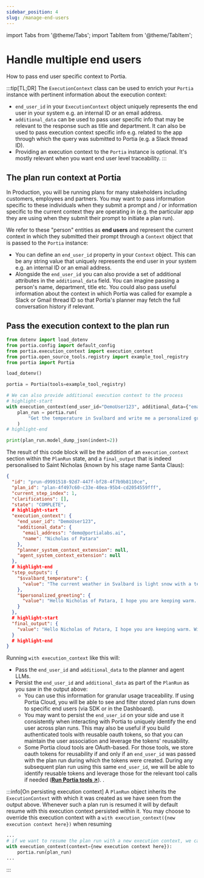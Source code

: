 ```yaml
---
sidebar_position: 4
slug: /manage-end-users
---
```


import Tabs from '@theme/Tabs';
import TabItem from '@theme/TabItem';

# Handle multiple end users

How to pass end user specific context to Portia.

:::tip[TL;DR]
The `ExecutionContext` class can be used to enrich your `Portia` instance with pertinent information about the execution context:
- `end_user_id` in your `ExecutionContext` object uniquely represents the end user in your system e.g. an internal ID or an email address.
- `additional_data` can be used to pass user specific info that may be relevant to the response such as title and department. It can also be used to pass execution context specific info e.g. related to the app through which the query was submitted to Portia (e.g. a Slack thread ID).
- Providing an execution context to the `Portia` instance is optional. It's mostly relevant when you want end user level traceability.
:::


## The plan run context at Portia

In Production, you will be running plans for many stakeholders including customers, employees and partners. You may want to pass information specific to these individuals when they submit a prompt and / or information specific to the current context they are operating in (e.g. the particular app they are using when they submit their prompt to initiate a plan run).

We refer to these "person" entities as **end users** and represent the current context in which they submitted their prompt through a `Context` object that is passed to the `Portia` instance:
- You can define an `end_user_id` property in your `Context` object. This can be any string value that uniquely represents the end user in your system e.g. an internal ID or an email address.
- Alongside the `end_user_id` you can also provide a set of additional attributes in the `additional_data` field. You can imagine passing a person's name, department, title etc. You could also pass useful information about the context in which Portia was called for example a Slack or Gmail thread ID so that Portia's planner may fetch the full conversation history if relevant.

## Pass the execution context to the plan run

```python title="main.py"
from dotenv import load_dotenv
from portia.config import default_config
from portia.execution_context import execution_context
from portia.open_source_tools.registry import example_tool_registry
from portia import Portia

load_dotenv()

portia = Portia(tools=example_tool_registry)

# We can also provide additional execution context to the process
# highlight-start
with execution_context(end_user_id="DemoUser123", additional_data={"email_address": "demo@portialabs.ai", "name": "Nicholas of Patara"}):
    plan_run = portia.run(
        "Get the temperature in Svalbard and write me a personalized greeting with the result.",
    )
# highlight-end

print(plan_run.model_dump_json(indent=2))
```

The result of this code block will be the addition of an `execution_context` section within the `PlanRun` state, and a `final_output` that is indeed personalised to Saint Nicholas (known by his stage name Santa Claus):
```json title="run_state.json"
{
  "id": "prun-d9991518-92d7-447f-bf28-4f7b9b8110ce",
  "plan_id": "plan-4f497c60-c33e-40ea-95b4-cd2054559fff",
  "current_step_index": 1,
  "clarifications": [],
  "state": "COMPLETE",
  # highlight-start
  "execution_context": {
    "end_user_id": "DemoUser123",
    "additional_data": {
      "email_address": "demo@portialabs.ai",
      "name": "Nicholas of Patara"
    },
    "planner_system_context_extension": null,
    "agent_system_context_extension": null
  },
  # highlight-end
  "step_outputs": {
    "$svalbard_temperature": {
      "value": "The current weather in Svalbard is light snow with a temperature of -11.53°C."
    },
    "$personalized_greeting": {
      "value": "Hello Nicholas of Patara, I hope you are keeping warm. With the current weather in Svalbard showing light snow and a temperature of -11.53°C, make sure to bundle up and stay cozy!"
    }
  },
  # highlight-start
  "final_output": {
    "value": "Hello Nicholas of Patara, I hope you are keeping warm. With the current weather in Svalbard showing light snow and a temperature of -11.53°C, make sure to bundle up and stay cozy!"
  }
  # highlight-end
}
```

Running `with execution_context` like this will:
- Pass the `end_user_id` and `additional_data` to the planner and agent LLMs.
- Persist the `end_user_id` and `additional_data` as part of the `PlanRun` as you saw in the output above:
    - You can use this information for granular usage traceability. If using Portia Cloud, you will be able to see and filter stored plan runs down to specific end users (via SDK or in the Dashboard).
    - You may want to persist the `end_user_id` on your side and use it consistently when interacting with Portia to uniquely identify the end user across plan runs. This may also be useful if you build authenticated tools with reusable oauth tokens, so that you can maintain the user association and leverage the tokens' reusability.
    - Some Portia cloud tools are OAuth-based. For those tools, we store oauth tokens for reusability if and only if an `end_user_id` was passed with the plan run during which the tokens were created. During any subsequent plan run using this same `end_user_id`, we will be able to identify reusable tokens and leverage those for the relevant tool calls if needed (<a href="/run-portia-tools" target="_blank">**Run Portia tools ↗**</a>). .

:::info[On persisting execution context]
A `PlanRun` object inherits the `ExecutionContext` with which it was created as we have seen from the output above. Whenever such a plan run is resumed it will by default resume with this execution context persisted within it. You may choose to override this execution context with a `with execution_context({new execution context here})` when resuming
```python skip=true
...
# if we want to resume the plan run with a new execution context, we can override it
with execution_context(context={new execution context here}):
    portia.run(plan_run)
...
```
:::
